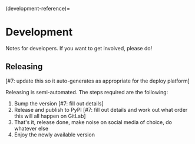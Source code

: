 (development-reference)=
# Development

Notes for developers. If you want to get involved, please do!

## Releasing

[#7: update this so it auto-generates as appropriate for the deploy platform]

Releasing is semi-automated. The steps required are the following:

1. Bump the version [#7: fill out details]
1. Release and publish to PyPI  [#7: fill out details and work out what order this will all happen on GitLab]
1. That's it, release done, make noise on social media of choice, do whatever else
1. Enjoy the newly available version
